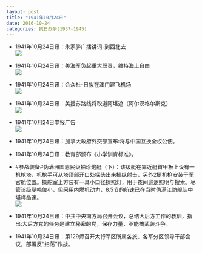 ```yaml
---
layout: post
title: "1941年10月24日"
date: 2016-10-24
categories: 抗日战争(1937-1945)
---
```


<meta name="referrer" content="no-referrer" />

- 1941年10月24日讯：朱家骅广播讲词-到西北去 <br/><img src="https://ww1.sinaimg.cn/large/aca367d8jw1f93r64zntoj20di0mttg8.jpg" />

- 1941年10月24日讯：美海军负起重大职责，维持海上自由 <br/><img src="https://ww1.sinaimg.cn/large/aca367d8jw1f93pg0ztnmj209h05zq3o.jpg" />

- 1941年10月24日讯：合众社-日拟在澳门建飞机场 <br/><img src="https://ww3.sinaimg.cn/large/aca367d8jw1f93npl60uuj206y05wt9a.jpg" />

- 1941年10月24日讯：美援苏路线将取道阿堪遮（阿尔汉格尔斯克） <br/><img src="https://ww1.sinaimg.cn/large/aca367d8jw1f93lz02txqj20ai0bkjt4.jpg" />

- 1941年10月24日申报广告 <br/><img src="https://ww2.sinaimg.cn/large/aca367d8jw1f93iih9j7nj20p40go78w.jpg" />

- 1941年10月24日讯：加拿大政府外交部宣布:将与中国互换全权公使。 

- 1941年10月24日讯：教育部颁布《小学训育标准》。 

- #参战装备#伪满洲国恩民级袖珍炮艇（下）：该级艇在靠近艇首甲板上设有一机枪塔，机枪手可从塔顶部开口处探头出来操纵射击，另外2挺机枪安装于军官舱位置。操舵室上方装有一具小口径探照灯，用于夜间巡逻照明与搜索。尽管该级艇吨位小，但采用内燃机动力，8.5节的航速已在当时伪满江防舰队中堪称高速。 <br/><img src="https://ww1.sinaimg.cn/large/aca367d8jw1f934moxzxfj20zk0qo445.jpg" />

- 1941年10月24日讯：中共中央南方局召开会议，总结大后方工作的教训，指出:大后方党的任务是建立秘密的党，保存力量，不能搞武装斗争。 

- 1941年10月24日讯：第129师召开太行军区所属各旅、各军分区领导干部会议，部署反“扫荡”作战。 

